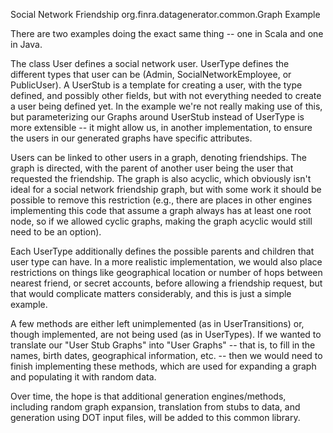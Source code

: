 Social Network Friendship org.finra.datagenerator.common.Graph Example

There are two examples doing the exact same thing -- one in Scala and one in Java.

The class User defines a social network user.
UserType defines the different types that user can be (Admin, SocialNetworkEmployee, or PublicUser).
A UserStub is a template for creating a user, with the type defined, and possibly other fields, but with not everything
needed to create a user being defined yet. In the example we're not really making use of this, but parameterizing our
Graphs around UserStub instead of UserType is more extensible -- it might allow us, in another implementation,
to ensure the users in our generated graphs have specific attributes.

Users can be linked to other users in a graph, denoting friendships. The graph is directed, with the parent of another
user being the user that requested the friendship.
The graph is also acyclic, which obviously isn't ideal for a social network friendship graph, but with some work it 
should be possible to remove this restriction (e.g., there are places in other engines implementing this code that
assume a graph always has at least one root node, so if we allowed cyclic graphs, making the graph acyclic would still
need to be an option).

Each UserType additionally defines the possible parents and children that user type can have.
In a more realistic implementation, we would also place restrictions on things like geographical location or number of
hops between nearest friend, or secret accounts, before allowing a friendship request, but that would complicate
matters considerably, and this is just a simple example.

A few methods are either left unimplemented (as in UserTransitions)
or, though implemented, are not being used (as in UserTypes).
If we wanted to translate our "User Stub Graphs" into "User Graphs" -- that is, to fill in the names, birth dates,
geographical information, etc. -- then we would need to finish implementing these methods, which are used for expanding
a graph and populating it with random data.

Over time, the hope is that additional generation engines/methods, including random graph expansion,
translation from stubs to data, and generation using DOT input files, will be added to this common library.
